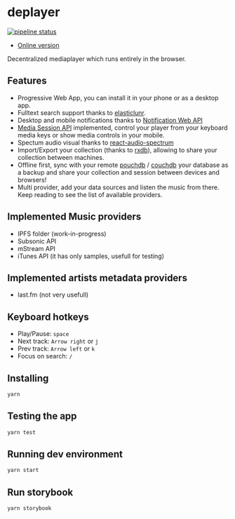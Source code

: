 # deplayer

[![pipeline status](https://gitlab.com/deplayer/deplayer/badges/master/pipeline.svg)](https://gitlab.com/deplayer/deplayer/commits/master)

* [Online version](http://deplayer.surge.sh/)

Decentralized mediaplayer which runs entirely in the browser.

## Features

* Progressive Web App, you can install it in your phone or as a desktop app.
* Fulltext search support thanks to [elasticlunr](https://elasticlunr.com/).
* Desktop and mobile notifications thanks to [Notification Web API](https://developer.mozilla.org/en-US/docs/Web/API/notification)
* [Media Session API](https://developers.google.com/web/updates/2017/02/media-session) implemented, control your player from your keyboard media keys or show media controls in your mobile.
* Spectum audio visual thanks to [react-audio-spectrum](https://github.com/hu-ke/react-audio-spectrum)
* Import/Export your collection (thanks to [rxdb][rxdb]), allowing to share your collection between machines.
* Offline first, sync with your remote [pouchdb](https://pouchdb.com/) / [couchdb](https://couchdb.apache.org/) your database as a backup and share your collection and session between devices and browsers!
* Multi provider, add your data sources and listen the music from there. Keep reading to see the list of available providers.

## Implemented Music providers

* IPFS folder (work-in-progress)
* Subsonic API
* mStream API
* iTunes API (it has only samples, usefull for testing)

## Implemented artists metadata providers

* last.fm (not very usefull)

## Keyboard hotkeys

* Play/Pause: `space`
* Next track: `Arrow right` or `j`
* Prev track: `Arrow left` or `k`
* Focus on search: `/`

## Installing

```bash
yarn
```

## Testing the app

```bash
yarn test
```

## Running dev environment

```bash
yarn start
```

## Run storybook

```bash
yarn storybook
```

[rxdb]: https://rxdb.info
